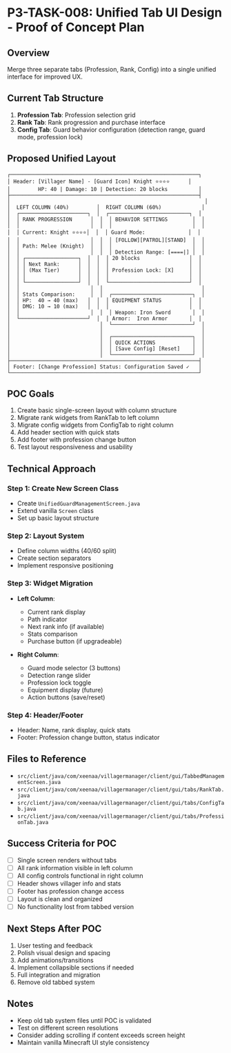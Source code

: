 # P3-TASK-008: Unified Tab UI Design - Proof of Concept Plan

## Overview
Merge three separate tabs (Profession, Rank, Config) into a single unified interface for improved UX.

## Current Tab Structure
1. **Profession Tab**: Profession selection grid
2. **Rank Tab**: Rank progression and purchase interface
3. **Config Tab**: Guard behavior configuration (detection range, guard mode, profession lock)

## Proposed Unified Layout

```
┌─────────────────────────────────────────────────────────────┐
│ Header: [Villager Name] - [Guard Icon] Knight ⭐⭐⭐⭐      │
│         HP: 40 | Damage: 10 | Detection: 20 blocks          │
├─────────────────────────────────────────────────────────────┤
│                                                               │
│  LEFT COLUMN (40%)         │  RIGHT COLUMN (60%)             │
│  ┌──────────────────────┐  │  ┌──────────────────────────┐  │
│  │ RANK PROGRESSION      │  │  │ BEHAVIOR SETTINGS        │  │
│  │                       │  │  │                          │  │
│  │ Current: Knight ⭐⭐⭐⭐│  │  │ Guard Mode:              │  │
│  │                       │  │  │ [FOLLOW][PATROL][STAND]  │  │
│  │ Path: Melee (Knight)  │  │  │                          │  │
│  │                       │  │  │ Detection Range: [====|] │  │
│  │ ┌─────────────────┐  │  │  │ 20 blocks                │  │
│  │ │ Next Rank:      │  │  │  │                          │  │
│  │ │ (Max Tier)      │  │  │  │ Profession Lock: [X]     │  │
│  │ │                 │  │  │  │                          │  │
│  │ └─────────────────┘  │  │  └──────────────────────────┘  │
│  │                       │  │                                │
│  │ Stats Comparison:     │  │  ┌──────────────────────────┐  │
│  │ HP:  40 → 40 (max)   │  │  │ EQUIPMENT STATUS         │  │
│  │ DMG: 10 → 10 (max)   │  │  │                          │  │
│  │                       │  │  │ Weapon: Iron Sword       │  │
│  └──────────────────────┘  │  │ Armor:  Iron Armor       │  │
│                             │  └──────────────────────────┘  │
│                             │                                │
│                             │  ┌──────────────────────────┐  │
│                             │  │ QUICK ACTIONS            │  │
│                             │  │ [Save Config] [Reset]    │  │
│                             │  └──────────────────────────┘  │
├─────────────────────────────────────────────────────────────┤
│ Footer: [Change Profession] Status: Configuration Saved ✓   │
└─────────────────────────────────────────────────────────────┘
```

## POC Goals
1. Create basic single-screen layout with column structure
2. Migrate rank widgets from RankTab to left column
3. Migrate config widgets from ConfigTab to right column
4. Add header section with quick stats
5. Add footer with profession change button
6. Test layout responsiveness and usability

## Technical Approach

### Step 1: Create New Screen Class
- Create `UnifiedGuardManagementScreen.java`
- Extend vanilla `Screen` class
- Set up basic layout structure

### Step 2: Layout System
- Define column widths (40/60 split)
- Create section separators
- Implement responsive positioning

### Step 3: Widget Migration
- **Left Column**:
  - Current rank display
  - Path indicator
  - Next rank info (if available)
  - Stats comparison
  - Purchase button (if upgradeable)

- **Right Column**:
  - Guard mode selector (3 buttons)
  - Detection range slider
  - Profession lock toggle
  - Equipment display (future)
  - Action buttons (save/reset)

### Step 4: Header/Footer
- Header: Name, rank display, quick stats
- Footer: Profession change button, status indicator

## Files to Reference
- `src/client/java/com/xeenaa/villagermanager/client/gui/TabbedManagementScreen.java`
- `src/client/java/com/xeenaa/villagermanager/client/gui/tabs/RankTab.java`
- `src/client/java/com/xeenaa/villagermanager/client/gui/tabs/ConfigTab.java`
- `src/client/java/com/xeenaa/villagermanager/client/gui/tabs/ProfessionTab.java`

## Success Criteria for POC
- [ ] Single screen renders without tabs
- [ ] All rank information visible in left column
- [ ] All config controls functional in right column
- [ ] Header shows villager info and stats
- [ ] Footer has profession change access
- [ ] Layout is clean and organized
- [ ] No functionality lost from tabbed version

## Next Steps After POC
1. User testing and feedback
2. Polish visual design and spacing
3. Add animations/transitions
4. Implement collapsible sections if needed
5. Full integration and migration
6. Remove old tabbed system

## Notes
- Keep old tab system files until POC is validated
- Test on different screen resolutions
- Consider adding scrolling if content exceeds screen height
- Maintain vanilla Minecraft UI style consistency
